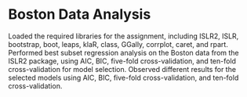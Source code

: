 # Boston Data Analysis

Loaded the required libraries for the assignment, including ISLR2, ISLR, bootstrap, boot, leaps, klaR, class, GGally, corrplot, caret, and rpart.
Performed best subset regression analysis on the Boston data from the ISLR2 package, using AIC, BIC, five-fold cross-validation, and ten-fold cross-validation for model selection.
Observed different results for the selected models using AIC, BIC, five-fold cross-validation, and ten-fold cross-validation.
